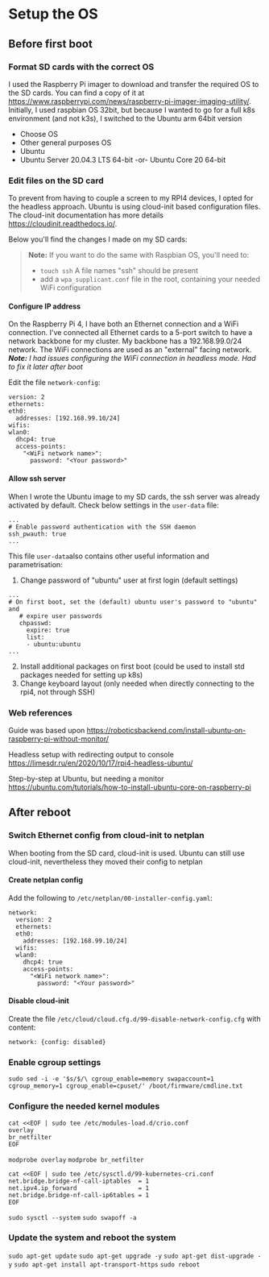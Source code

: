 # Setup the OS
## Before first boot
### Format SD cards with the correct OS
I used the Raspberry Pi imager to download and transfer the required OS to the SD cards. You can find a copy of it at https://www.raspberrypi.com/news/raspberry-pi-imager-imaging-utility/.
Initially, I used raspbian OS 32bit, but because I wanted to go for a full k8s environment (and not k3s), I switched to the Ubuntu arm 64bit version

* Choose OS
* Other general purposes OS
* Ubuntu
* Ubuntu Server 20.04.3 LTS 64-bit -or- Ubuntu Core 20 64-bit

### Edit files on the SD card
To prevent from having to couple a screen to my RPI4 devices, I opted for the headless approach. Ubuntu is using cloud-init based configuration files. The cloud-init documentation has more details https://cloudinit.readthedocs.io/.

Below you'll find the changes I made on my SD cards:

> **Note:** If you want to do the same with Raspbian OS, you'll need to:
>
> * `touch ssh` A file names "ssh" should be present
> * add a `wpa_supplicant.conf` file in the root, containing your needed WiFi configuration


#### Configure IP address
On the Raspberry Pi 4, I have both an Ethernet connection and a WiFi connection. I've connected all Ethernet cards to a 5-port switch to have a network backbone for my cluster. My backbone has a 192.168.99.0/24 network. The WiFi connections are used as an "external" facing network.
***Note:** I had issues configuring the WiFi connection in headless mode. Had to fix it later after boot*

Edit the file `network-config`:

```
version: 2
ethernets:
eth0:
  addresses: [192.168.99.10/24]
wifis:
wlan0:
  dhcp4: true
  access-points:
	"<WiFi network name>":
	  password: "<Your password>"

```
#### Allow ssh server
When I wrote the Ubuntu image to my SD cards, the ssh server was already activated by default. Check below settings in the `user-data` file:

```
...
# Enable password authentication with the SSH daemon
ssh_pwauth: true
...
```

This file `user-data`also contains other useful information and parametrisation:

1. Change password of "ubuntu" user at first login (default settings)

```
...
# On first boot, set the (default) ubuntu user's password to "ubuntu" and
   # expire user passwords
   chpasswd:
     expire: true
     list:
     - ubuntu:ubuntu
...
```

2. Install additional packages on first boot (could be used to install std packages needed for setting up k8s)
3. Change keyboard layout (only needed when directly connecting to the rpi4, not through SSH)
### Web references
Guide was based upon https://roboticsbackend.com/install-ubuntu-on-raspberry-pi-without-monitor/

Headless setup with redirecting output to console https://limesdr.ru/en/2020/10/17/rpi4-headless-ubuntu/

Step-by-step at Ubuntu, but needing a monitor https://ubuntu.com/tutorials/how-to-install-ubuntu-core-on-raspberry-pi

## After reboot
### Switch Ethernet config from cloud-init to netplan

When booting from the SD card, cloud-init is used. Ubuntu can still use cloud-init, nevertheless they moved their config to netplan

#### Create netplan config

Add the following to `/etc/netplan/00-installer-config.yaml`:

```
network:
  version: 2
  ethernets:
  eth0:
    addresses: [192.168.99.10/24]
  wifis:
  wlan0:
    dhcp4: true
    access-points:
      "<WiFi network name>":
        password: "<Your password>"

```
#### Disable cloud-init
Create the file `/etc/cloud/cloud.cfg.d/99-disable-network-config.cfg` with content:

```
network: {config: disabled}
```

### Enable cgroup settings

`sudo sed -i -e '$s/$/\ cgroup_enable=memory swapaccount=1 cgroup_memory=1 cgroup_enable=cpuset/' /boot/firmware/cmdline.txt`

### Configure the needed kernel modules

```
cat <<EOF | sudo tee /etc/modules-load.d/crio.conf
overlay
br_netfilter
EOF
```

`modprobe overlay`
`modprobe br_netfilter`

```
cat <<EOF | sudo tee /etc/sysctl.d/99-kubernetes-cri.conf
net.bridge.bridge-nf-call-iptables  = 1
net.ipv4.ip_forward                 = 1
net.bridge.bridge-nf-call-ip6tables = 1
EOF
```

`sudo sysctl --system`
`sudo swapoff -a`

### Update the system and reboot the system

`sudo apt-get update`
`sudo apt-get upgrade -y`
`sudo apt-get dist-upgrade -y`
`sudo apt-get install apt-transport-https`
`sudo reboot`

